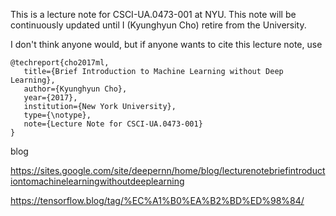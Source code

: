 This is a lecture note for CSCI-UA.0473-001 <Introduction to Machine Learning>
at NYU. This note will be continuously updated until I (Kyunghyun Cho) retire 
from the University. 

I don't think anyone would, but if anyone wants to cite this lecture note, use

```
@techreport{cho2017ml, 
   title={Brief Introduction to Machine Learning without Deep Learning}, 
   author={Kyunghyun Cho}, 
   year={2017}, 
   institution={New York University}, 
   type={\notype}, 
   note={Lecture Note for CSCI-UA.0473-001} 
}
```


blog

https://sites.google.com/site/deepernn/home/blog/lecturenotebriefintroductiontomachinelearningwithoutdeeplearning

https://tensorflow.blog/tag/%EC%A1%B0%EA%B2%BD%ED%98%84/
